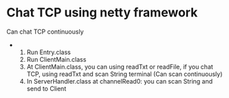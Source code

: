 
# Chat TCP using netty framework 
Can chat TCP continuously

* 1) Run Entry.class
  2) Run ClientMain.class
  3) At ClientMain.class, you can using readTxt or readFile, if you chat TCP, using readTxt and scan String terminal (Can scan continuously)
  4) In ServerHandler.class at channelRead0: you can scan String and send to Client
